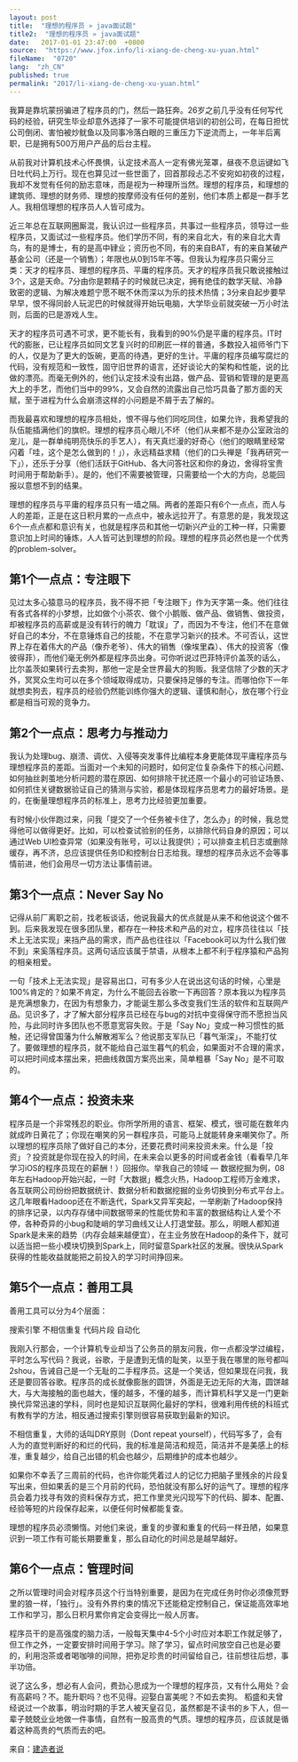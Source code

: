 ```yaml
---
layout: post
title:  "理想的程序员 » java面试题"
title2:  "理想的程序员 » java面试题"
date:   2017-01-01 23:47:00  +0800
source:  "https://www.jfox.info/li-xiang-de-cheng-xu-yuan.html"
fileName:  "0720"
lang:  "zh_CN"
published: true
permalink: "2017/li-xiang-de-cheng-xu-yuan.html"
---
```


我算是靠坑蒙拐骗进了程序员的门，然后一路狂奔。26岁之前几乎没有任何写代码的经验，研究生毕业却意外选择了一家不可能提供培训的初创公司，在每日担忧公司倒闭、害怕被炒鱿鱼以及同事冷落白眼的三重压力下逆流而上，一年半后离职，已是拥有500万用户产品的后台主程。

从前我对计算机技术心怀畏惧，认定技术高人一定有佛光笼罩，昼夜不息运键如飞日吐代码上万行。现在也算见过一些世面了，回首那段忐忑不安宛如初夜的过程，我却不发觉有任何的励志意味，而是视为一种理所当然。理想的程序员，和理想的建筑师、理想的财务师、理想的按摩师没有任何的差别，他们本质上都是一群手艺人。我相信理想的程序员人人皆可成为。

近三年总在互联网圈厮混，我认识过一些程序员，共事过一些程序员，领导过一些程序员，又面试过一些程序员。他们学历不同，有的来自北大，有的来自北大青鸟，有的是博士，有的是高中肄业；资历也不同，有的来自BAT，有的来自某破产基金公司（还是一个销售）；年限也从0到15年不等。但我认为程序员只需分三类：天才的程序员、理想的程序员、平庸的程序员。天才的程序员我只敢说接触过3个，这是天命。7分由你是颗精子的时候就已决定，拥有绝佳的数学天赋、冷静致密的逻辑、为解决难题宁愿不眠不休而深以为乐的技术热情；3分来自起步要早早早，恨不得同龄人玩泥巴的时候就得开始玩电脑，大学毕业前就突破一万小时法则，后面的已是游戏人生。

天才的程序员可遇不可求，更不能长有，我看到的90%仍是平庸的程序员。IT时代的膨胀，已让程序员如同文艺复兴时的印刷匠一样的普通，多数投入祖师爷门下的人，仅是为了更大的饭碗，更高的待遇，更好的生计。平庸的程序员编写腐烂的代码，没有规范和一致性，固守旧世界的语言，还好谈论大的架构和性能，说的比做的漂亮。而毫无例外的，他们认定技术没有出路，做产品、营销和管理的是更高大上的手艺，而他们当中的99%，又会自然的流露出自己恰巧具备了那方面的天赋，至于进程为什么会崩溃这样的小问题是不屑于去了解的。

而我最喜欢和理想的程序员相处，恨不得与他们同吃同住，如果允许，我希望我的队伍能插满他们的旗帜。理想的程序员心眼儿不坏（他们从来都不是办公室政治的宠儿，是一群单纯明亮快乐的手艺人），有天真烂漫的好奇心（他们的眼睛里经常闪着「哇，这个是怎么做到的！」），永远精益求精（他们的口头禅是「我再研究一下」），还乐于分享（他们活跃于GitHub、各大问答社区和你的身边，舍得将宝贵时间用于帮助新手）。是的，他们不需要被管理，只需要给一个大的方向，总能回报以意想不到的结果。

理想的程序员与平庸的程序员只有一墙之隔。两者的差距只有6个一点点，而人与人的差距，正是在这日积月累的一点点中，被永远拉开了。有意思的是，我发现这6个一点点都和意识有关，也就是程序员和其他一切新兴产业的工种一样，只需要意识加上时间的锤炼，人人皆可达到理想的阶段。理想的程序员必然也是一个优秀的problem-solver。

## 第1个一点点：专注眼下

见过太多心猿意马的程序员，我不得不把「专注眼下」作为天字第一条。他们往往有各式各样的小梦想，比如做个小茶农、做个小鹅贩、做产品、做销售、做投资，却被程序员的高薪或是没有转行的魄力「耽误」了，而因为不专注，他们不在意做好自己的本分，不在意锤炼自己的技能，不在意学习新兴的技术。不可否认，这世界上存在着伟大的产品（像乔老爷）、伟大的销售（像埃里森）、伟大的投资客（像彼得菲），而他们毫无例外都是程序员出身。可你听说过巴菲特评价盖茨的话么，比尔盖茨如果转行去卖狗，那他一定是全世界最大的狗贩。我坚信除了少数的天才外，冥冥众生均可以在多个领域取得成功，只要保持足够的专注。而哪怕你下一年就想卖狗去，程序员的经验仍然能训练你强大的逻辑、谨慎和耐心，放在哪个行业都是相当可观的竞争力。

## 第2个一点点：思考力与推动力

我认为处理bug、崩溃、调优、入侵等突发事件比编程本身更能体现平庸程序员与理想程序员的差距。当面对一个未知的问题时，如何定位复杂条件下的核心问题、如何抽丝剥茧地分析问题的潜在原因、如何排除干扰还原一个最小的可验证场景、如何抓住关键数据验证自己的猜测与实验，都是体现程序员思考力的最好场景。是的，在衡量理想程序员的标准上，思考力比经验更加重要。

有时候小伙伴跑过来，问我「提交了一个任务被卡住了，怎么办」的时候，我总觉得他可以做得更好。比如，可以检查试验别的任务，以排除代码自身的原因；可以通过Web UI检查异常（如果没有账号，可以让我提供）；可以排查主机日志或删除缓存，再不济，总应该提供任务ID和控制台日志给我。理想的程序员永远不会等事情前进，他们会用尽一切方法让事情前进。

## 第3个一点点：Never Say No

记得从前厂离职之前，找老板谈话，他说我最大的优点就是从来不和他说这个做不到。后来我发现在很多团队里，都存在一种技术和产品的对立，程序员往往以「技术上无法实现」来挡产品的需求，而产品也往往以「Facebook可以为什么我们做不到」来奚落程序员。这两句话应该属于禁语，从根本上都不利于程序猿和产品狗的相亲相爱。

一句「技术上无法实现」是容易出口，可有多少人在说出这句话的时候，心里是100%肯定的？如果不肯定，为什么不能回去谷歌一下再回答？原本我以为程序员是充满想象力，在因为有想象力，才能诞生那么多改变我们生活的软件和互联网产品。见识多了，才了解大部分程序员已经在与bug的对抗中变得保守而不愿担当风险，与此同时许多团队也不愿意宽容失败。于是「Say No」变成一种习惯性的抵触，还记得曾国藩为什么解散湘军么？他说那支军队已「暮气渐深」，不能打仗了。要做理想的程序员，就不能给自己滋生暮气的机会，如果面对不合理的需求，可以把时间成本摆出来，把曲线救国方案亮出来，简单粗暴「Say No」是不可取的。

## 第4个一点点：投资未来

程序员是一个非常残忍的职业。你所学所用的语言、框架、模式，很可能在数年内就成昨日黄花了；你现在嘲笑的另一群程序员，可能马上就能转身来嘲笑你了。所以理想的程序员除了做好自己的本分，还要花费时间来投资未来。什么是「投资」？投资就是你现在投入的时间，在未来会以更多的时间或者金钱（看看早几年学习iOS的程序员现在的薪酬！）回报你。举我自己的领域 — 数据挖掘为例，08年左右Hadoop开始兴起，一时「大数据」概念火热，Hadoop工程师万金难求，各互联网公司纷纷把数据统计、数据分析和数据挖掘的业务切换到分布式平台上。这几年眼看Hadoop还在不断迭代，Spark又异军突起，一举刷新了Hadoop保持的排序记录，以内存存储中间数据带来的性能优势和丰富的数据结构让人爱个不停，各种奇异的小bug和陡峭的学习曲线又让人打退堂鼓。那么，明眼人都知道Spark是未来的趋势（内存会越来越便宜），在主业务放在Hadoop的条件下，就可以适当把一些小模块切换到Spark上，同时留意Spark社区的发展。很快从Spark获得的性能收益就能把之前投入的学习时间挣回来。

## 第5个一点点：善用工具

善用工具可以分为4个层面：

搜索引擎
不相信重复
代码片段
自动化

我刚入行那会，一个计算机专业却当了公务员的朋友问我，你一点都没学过编程，平时怎么写代码？我说，谷歌，于是遭到无情的耻笑，以至于我在哪里的账号都叫2shou，告诫自己是一个无耻的二手程序员。这是一个笑话，但如果现在问我，我还是要回答谷歌。程序员的成长就像膨胀的圆饼，外面是无边无际的大海，圆饼越大，与大海接触的面也越大，懂的越多，不懂的越多，而计算机科学又是一门更新换代异常迅速的学科，同时也是知识互联网化最好的学科，很难利用传统的科班式有教有学的方法，相反通过搜索引擎则很容易获取到最新的知识。

不相信重复，大师的话叫DRY原则（Dont repeat yourself），代码写多了，会有人为的直觉判断好的和烂的代码，我的标准是简洁和规范，简洁并不是美感上的标准，重复越少，给自己出错的机会也越少，后期维护的成本也越少。

如果你不幸丢了三周前的代码，也许你能凭着过人的记忆力把脑子里残余的片段复写出来，但如果丢的是三个月前的代码，恐怕就没有那么好的运气了。理想的程序员会着力找寻有效的资料保存方式，把工作里灵光闪现写下的代码、脚本、配置、经验等短的片段保存起来，以便任何时候都能复查。

理想的程序员必须懒惰。对他们来说，重复的步骤和重复的代码一样丑陋，如果意识到一项工作有可能长期要重复，那么自动化的时间总是越早越好。

## 第6个一点点：管理时间

之所以管理时间会对程序员这个行当特别重要，是因为在完成任务时你必须像荒野里的狼一样，「独行」。没有外界约束的情况下还能稳定控制自己，保证能高效率地工作和学习，那么日积月累你肯定会变得比一般人厉害。

程序员干的是高强度的脑力活，一般每天集中4-5个小时应对本职工作就足够了，但工作之外，一定要安排时间用于学习。除了学习，留点时间放空自己也是必要的，利用泡茶或者喝咖啡的间隙，把弥足珍贵的时间留给自己，往前想往后想，事半功倍。

说了这么多，想必有人会问，费劲心思成为一个理想的程序员，又有什么用处？会有高薪吗？不。能升职吗？也不见得。迎娶白富美呢？不如去卖狗。
稻盛和夫曾经说过一个故事，明治时期的手艺人被天皇召见，虽然都是不读书的乡下人，但一辈子兢兢业业地做一件事情，自然有一股高贵的气质。理想的程序员，应该就是循着这种高贵的气质而去的吧。

来自：[建造者说](/url.php?_src=&amp;isencode=1&amp;content=dGltZT0xNDI1NzgyMTM5Njg4JnVybD1odHRwJTNBJTJGJTJGZ3VvemUubWUlMkY=)
